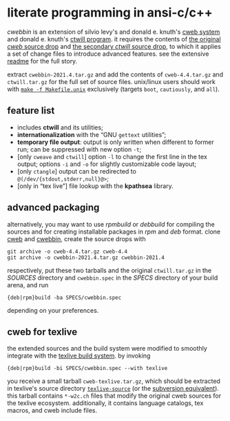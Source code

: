 # literate programming in ansi-c/c++

*cwebbin* is an extension of silvio levy's and donald e. knuth's
[cweb system](http://www-cs-faculty.stanford.edu/~uno/cweb.html)
and donald e. knuth's [ctwill program](ftp://ftp.cs.stanford.edu/pub/ctwill).
it requires the contents of [the original *cweb* source
drop](https://github.com/ascherer/cweb/releases/download/cweb-4.4/cweb-4.4.tar.gz)
and [the secondary *ctwill* source
drop](http://ftp.cs.stanford.edu/pub/ctwill/ctwill.tar.gz), to which it applies
a set of change files to introduce advanced features. see the extensive
[readme](README.txt) for the full story.

extract `cwebbin-2021.4.tar.gz` and add the contents of `cweb-4.4.tar.gz` and
`ctwill.tar.gz` for the full set of source files.  unix/linux users should work
with [`make -f Makefile.unix`](Makefile.unix) exclusively (targets `boot`,
`cautiously`, and `all`).

## feature list

* includes **ctwill** and its utilities;
* **internationalization** with the “GNU `gettext` utilities”;
* **temporary file output**: output is only written when different to former run; can be suppressed with new option `-t`;
* [only `cweave` and `ctwill`] option `-l` to change the first line in the tex output; options `-i` and `-o` for slightly customizable code layout;
* [only `ctangle`] output can be redirected to `@(/dev/{stdout,stderr,null}@>`;
* [only in “tex live”] file lookup with the **kpathsea** library.

## advanced packaging

alternatively, you may want to use *rpmbuild* or *debbuild* for compiling the
sources and for creating installable packages in *rpm* and *deb* format. clone
[cweb](https://github.com/ascherer/cweb) and
[cwebbin](https://github.com/ascherer/cwebbin), create the source drops with
```
git archive -o cweb-4.4.tar.gz cweb-4.4
git archive -o cwebbin-2021.4.tar.gz cwebbin-2021.4
```
respectively, put these two tarballs and the original `ctwill.tar.gz` in the
*SOURCES* directory and `cwebbin.spec` in the *SPECS* directory of your build
arena, and run
```
{deb|rpm}build -ba SPECS/cwebbin.spec
```
depending on your preferences.

## cweb for texlive

the extended sources and the build system were modified to smoothly integrate
with the [texlive build system](https://github.com/TeX-Live/texlive-source).
by invoking
```
{deb|rpm}build -bi SPECS/cwebbin.spec --with texlive
```
you receive a small tarball `cweb-texlive.tar.gz`, which should be extracted in
texlive's source directory
[`texlive-source`](https://github.com/TeX-Live/texlive-source) (or the
[subversion equivalent](https://tug.org/svn/texlive/trunk/Build/source)).
this tarball contains `*-w2c.ch` files that modify the original cweb sources
for the texlive ecosystem.  additionally, it contains language catalogs, tex
macros, and cweb include files.
